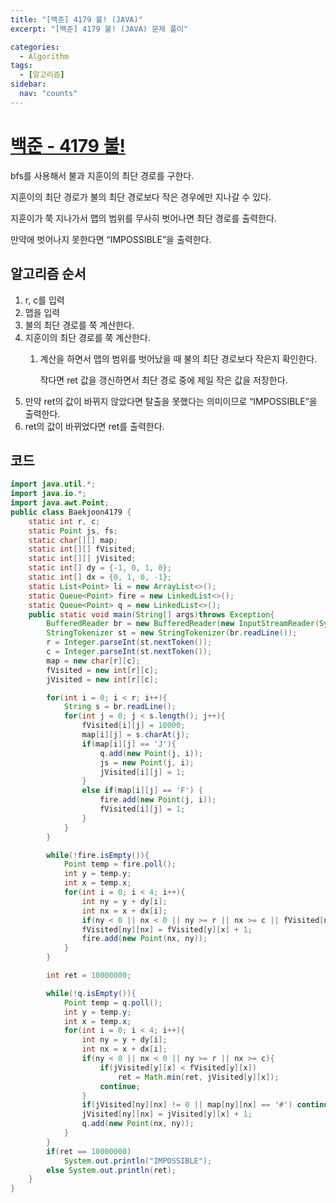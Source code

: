 ```yaml
---
title: "[백준] 4179 불! (JAVA)"
excerpt: "[백준] 4179 불! (JAVA) 문제 풀이"

categories:
  - Algorithm
tags:
  - [알고리즘]
sidebar:
  nav: "counts"
---
```


# [백준 - 4179 불!](https://www.acmicpc.net/problem/4179)

bfs를 사용해서 불과 지훈이의 최단 경로를 구한다.

지훈이의 최단 경로가 불의 최단 경로보다 작은 경우에만 지나갈 수 있다.

지훈이가 쭉 지나가서 맵의 범위를 무사히 벗어나면 최단 경로를 출력한다.

만약에 벗어나지 못한다면 “IMPOSSIBLE”을 출력한다.

## 알고리즘 순서

1. r, c를 입력
2. 맵을 입력
3. 불의 최단 경로를 쭉 계산한다.
4. 지훈이의 최단 경로를 쭉 계산한다.
   1. 계산을 하면서 맵의 범위를 벗어났을 때 불의 최단 경로보다 작은지 확인한다.

      작다면 ret 값을 갱신하면서 최단 경로 중에 제일 작은 값을 저장한다.
5. 만약 ret의 값이 바뀌지 않았다면 탈출을 못했다는 의미이므로 “IMPOSSIBLE”을 출력한다.
6. ret의 값이 바뀌었다면 ret를 출력한다.

## 코드

```java
import java.util.*;
import java.io.*;
import java.awt.Point;
public class Baekjoon4179 {
    static int r, c;
    static Point js, fs;
    static char[][] map;
    static int[][] fVisited;
    static int[][] jVisited;
    static int[] dy = {-1, 0, 1, 0};
    static int[] dx = {0, 1, 0, -1};
    static List<Point> li = new ArrayList<>();
    static Queue<Point> fire = new LinkedList<>();
    static Queue<Point> q = new LinkedList<>();
    public static void main(String[] args)throws Exception{
        BufferedReader br = new BufferedReader(new InputStreamReader(System.in));
        StringTokenizer st = new StringTokenizer(br.readLine());
        r = Integer.parseInt(st.nextToken());
        c = Integer.parseInt(st.nextToken());
        map = new char[r][c];
        fVisited = new int[r][c];
        jVisited = new int[r][c];

        for(int i = 0; i < r; i++){
            String s = br.readLine();
            for(int j = 0; j < s.length(); j++){
                fVisited[i][j] = 10000;
                map[i][j] = s.charAt(j);
                if(map[i][j] == 'J'){
                    q.add(new Point(j, i));
                    js = new Point(j, i);
                    jVisited[i][j] = 1;
                }
                else if(map[i][j] == 'F') {
                    fire.add(new Point(j, i));
                    fVisited[i][j] = 1;
                }
            }
        }

        while(!fire.isEmpty()){
            Point temp = fire.poll();
            int y = temp.y;
            int x = temp.x;
            for(int i = 0; i < 4; i++){
                int ny = y + dy[i];
                int nx = x + dx[i];
                if(ny < 0 || nx < 0 || ny >= r || nx >= c || fVisited[ny][nx] != 10000 || map[ny][nx] == '#') continue;
                fVisited[ny][nx] = fVisited[y][x] + 1;
                fire.add(new Point(nx, ny));
            }
        }

        int ret = 10000000;

        while(!q.isEmpty()){
            Point temp = q.poll();
            int y = temp.y;
            int x = temp.x;
            for(int i = 0; i < 4; i++){
                int ny = y + dy[i];
                int nx = x + dx[i];
                if(ny < 0 || nx < 0 || ny >= r || nx >= c){
                    if(jVisited[y][x] < fVisited[y][x])
                        ret = Math.min(ret, jVisited[y][x]);
                    continue;
                }
                if(jVisited[ny][nx] != 0 || map[ny][nx] == '#') continue;
                jVisited[ny][nx] = jVisited[y][x] + 1;
                q.add(new Point(nx, ny));
            }
        }
        if(ret == 10000000)
            System.out.println("IMPOSSIBLE");
        else System.out.println(ret);
    }
}
```
